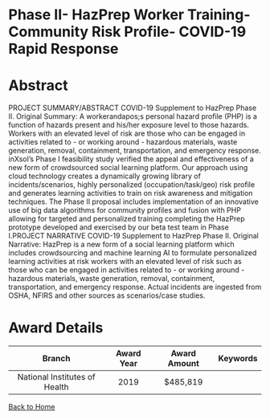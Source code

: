 
Phase II- HazPrep Worker Training- Community Risk Profile- COVID-19 Rapid Response
==================================================================================

# Abstract


PROJECT SUMMARY/ABSTRACT
COVID-19 Supplement to HazPrep Phase II. Original Summary: A workerandapos;s personal hazard profile (PHP) is a
function of hazards present and his/her exposure level to those hazards. Workers with an elevated level of risk
are those who can be engaged in activities related to - or working around - hazardous materials, waste
generation, removal, containment, transportation, and emergency response. inXsol’s Phase I feasibility study
verified the appeal and effectiveness of a new form of crowdsourced social learning platform. Our approach
using cloud technology creates a dynamically growing library of incidents/scenarios, highly personalized
(occupation/task/geo) risk profile and generates learning activities to train on risk awareness and mitigation
techniques. The Phase II proposal includes implementation of an innovative use of big data algorithms for
community profiles and fusion with PHP allowing for targeted and personalized training completing the HazPrep
prototype developed and exercised by our beta test team in Phase I.PROJECT NARRATIVE
COVID-19 Supplement to HazPrep Phase II. Original Narrative: HazPrep is a new form of a social learning
platform which includes crowdsourcing and machine learning AI to formulate personalized learning activities at
risk workers with an elevated level of risk such as those who can be engaged in activities related to - or working
around - hazardous materials, waste generation, removal, containment, transportation, and emergency
response. Actual incidents are ingested from OSHA, NFIRS and other sources as scenarios/case studies.  

# Award Details

|Branch|Award Year|Award Amount|Keywords|
| :---: | :---: | :---: | :---: |
|National Institutes of Health|2019|$485,819||
  
  


[Back to Home](https://github.com/chrischow/dod_sbir_awards#2529)